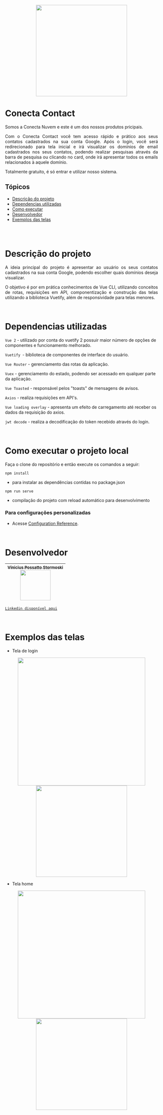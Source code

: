 <p align="center">
  <img src="https://user-images.githubusercontent.com/101053966/204116071-f42933b9-bf07-4705-86ce-6a65f8e27d5b.png" width="300" />
</p>

# Conecta Contact

<p align="justify">Somos a Conecta Nuvem e este é um dos nossos produtos pricipais.</p>
<p align="justify">Com o Conecta Contact você tem acesso rápido e prático aos seus contatos cadastrados na sua conta Google. Após o login, você será redirecionado para tela inicial e irá visualizar os domínios de email cadastrados nos seus contatos, podendo realizar pesquisas através da barra de pesquisa ou clicando no card, onde irá apresentar todos os emails relacionados à aquele domínio.</p>
<p align="justify">Totalmente gratuito, é só entrar e utilizar nosso sistema.</p>


## Tópicos

- [Descrição do projeto](#descrição-do-projeto)
- [Dependencias utilizadas](#dependencias-utilizadas)
- [Como executar](#como-executar-o-projeto-local)
- [Desenvolvedor](#desenvolvedor)
- [Exemplos das telas](#exemplos-das-telas)

</br>
</br>

# Descrição do projeto

<p align="justify">A ideia principal do projeto é apresentar ao usuário os seus contatos cadastrados na sua conta Google, podendo escolher quais domínios deseja visualizar.</p>
<p align="justify">O objetivo é por em prática conhecimentos de Vue CLI, utilizando conceitos de rotas, requisições em API, componentização e construção das telas utilizando a biblioteca Vuetify, além de responsividade para telas menores.</p>

</br>

# Dependencias utilizadas

 `Vue 2` - utilizado por conta do vuetify 2 possuir maior número de opções de componentes e funcionamento melhorado.

 `Vuetify `- biblioteca de componentes de interface do usuário.

 `Vue Router` - gerenciamento das rotas da aplicação.

 `Vuex` - gerenciamento do estado, podendo ser acessado em qualquer parte da aplicação.

 `Vue Toasted` - responsável pelos "toasts" de mensagens de avisos.

 `Axios` - realiza requisições em API's.

 `Vue loading overlay` - apresenta um efeito de carregamento até receber os dados da requisição do axios.

 `jwt decode` - realiza a decodificação do token recebido através do login.


</br>

# Como executar o projeto local
<p align="justify">Faça o clone do repositório e então execute os comandos a seguir:</p>

```
npm install
```
- para instalar as dependências contidas no package.json

```
npm run serve
```
- compilação do projeto com reload automático para desenvolvimento


### Para configurações personalizadas
- Acesse [Configuration Reference](https://cli.vuejs.org/config/).

</br>

# Desenvolvedor

| [<sub>Vinicius Possatto Stormoski</sub><br><img src="https://avatars.githubusercontent.com/u/101053966?v=4" width=100><br>](https://github.com/ViniciusPosssatto)
| :---: | 

[`Linkedin disponível aqui`](https://www.linkedin.com/in/vinicius-possatto-stormoski-3696a922b/)

</br>

# Exemplos das telas

 -  Tela de login

<p align="center">
  <img src="https://user-images.githubusercontent.com/101053966/204139291-0695f519-c8ba-4555-974c-7c4d92c29ad8.png" width="420" />
  <img src="https://user-images.githubusercontent.com/101053966/204139290-f908cc43-6eaf-414a-9b5f-c5f145cec579.jpg" width="300" />
</p>

- Tela home

<p align="center">
  <img src="https://user-images.githubusercontent.com/101053966/204139293-946f298b-ede1-471f-aaeb-41dbc6112f03.jpg" width="420" />
  <img src="https://user-images.githubusercontent.com/101053966/204139292-b68dc2d1-32ee-4b6d-a0cb-785611e9679e.jpg" width="300" />
</p>